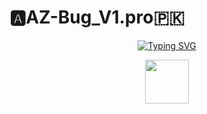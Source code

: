 # 🅰️AZ-Bug_V1.pro🇵🇰

<div align="center">
<a href="https://git.io/typing-svg"><img src="https://readme-typing-svg.demolab.com?font=Bungee+Shade&size=50&pause=1000&color=F710B1&center=true&width=910&height=100&lines=I'm+AZ-Bug_V1.pro;Multi+Device+Whatsapp+Bot;Coded+By+Arslan_Officiall" alt="Typing SVG" /></a>



<p align="center"> 
  <a href="https://github.com/Shizu-Hub"><img src="http://readme-typing-svg.herokuapp.com?font=Arial+black&color=DCC12E&lines=OWNER+TERA+BAAP+;AZ-Bug_V1.pro+ (+923237045919)+;GHOOR+NAA+BOT+CHALA+LEY;OR+BOT+May+Kisi+Bhi+Error+K+Sorat+May+Owner+Se+Rabta+Karat+Shokriya+:🎭🎭+%F0%9F%91%8B" height="70px"
</p>



